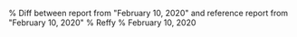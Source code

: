 % Diff between report from "February 10, 2020" and reference report from "February 10, 2020"
% Reffy
% February 10, 2020

